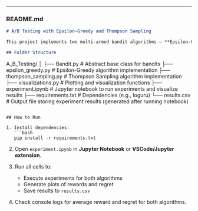 
---

### README.md

```markdown
# A/B Testing with Epsilon-Greedy and Thompson Sampling

This project implements two multi-armed bandit algorithms — **Epsilon-Greedy** and **Thompson Sampling** — to simulate an A/B testing scenario with four advertisement options. The goal is to compare how both algorithms learn over time and optimize cumulative rewards.

## Folder Structure

```

A_B_Testing/
│
├── Bandit.py               # Abstract base class for bandits
├── epsilon_greedy.py       # Epsilon-Greedy algorithm implementation
├── thompson_sampling.py    # Thompson Sampling algorithm implementation
├── visualizations.py       # Plotting and visualization functions
├── experiment.ipynb        # Jupyter notebook to run experiments and visualize results
├── requirements.txt        # Dependencies (e.g., loguru)
└── results.csv             # Output file storing experiment results (generated after running notebook)

````

## How to Run

1. Install dependencies:  
   ```bash
   pip install -r requirements.txt
````

2. Open `experiment.ipynb` in **Jupyter Notebook** or **VSCode/Jupyter extension**.
3. Run all cells to:

   * Execute experiments for both algorithms
   * Generate plots of rewards and regret
   * Save results to `results.csv`
4. Check console logs for average reward and regret for both algorithms.

```


